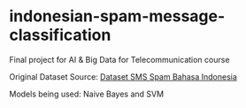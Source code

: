 # indonesian-spam-message-classification

Final project for AI & Big Data for Telecommunication course

Original Dataset Source: [Dataset SMS Spam Bahasa Indonesia](https://drive.google.com/file/d/1-stKadfTgJLtYsHWqXhGO3nTjKVFxm_Q/view?usp=sharing) 

Models being used: Naive Bayes and SVM



